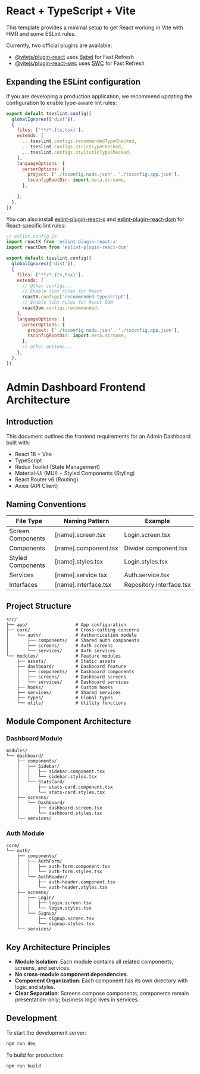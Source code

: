 # React + TypeScript + Vite

This template provides a minimal setup to get React working in Vite with HMR and some ESLint rules.

Currently, two official plugins are available:

- [@vitejs/plugin-react](https://github.com/vitejs/vite-plugin-react/blob/main/packages/plugin-react) uses [Babel](https://babeljs.io/) for Fast Refresh
- [@vitejs/plugin-react-swc](https://github.com/vitejs/vite-plugin-react/blob/main/packages/plugin-react-swc) uses [SWC](https://swc.rs/) for Fast Refresh

## Expanding the ESLint configuration

If you are developing a production application, we recommend updating the configuration to enable type-aware lint rules:

```js
export default tseslint.config([
  globalIgnores(['dist']),
  {
    files: ['**/*.{ts,tsx}'],
    extends: [
      ...tseslint.configs.recommendedTypeChecked,
      ...tseslint.configs.strictTypeChecked,
      ...tseslint.configs.stylisticTypeChecked,
    ],
    languageOptions: {
      parserOptions: {
        project: ['./tsconfig.node.json', './tsconfig.app.json'],
        tsconfigRootDir: import.meta.dirname,
      },
 
    },
  },
])
```

You can also install [eslint-plugin-react-x](https://github.com/Rel1cx/eslint-react/tree/main/packages/plugins/eslint-plugin-react-x) and [eslint-plugin-react-dom](https://github.com/Rel1cx/eslint-react/tree/main/packages/plugins/eslint-plugin-react-dom) for React-specific lint rules:

```js
// eslint.config.js
import reactX from 'eslint-plugin-react-x'
import reactDom from 'eslint-plugin-react-dom'

export default tseslint.config([
  globalIgnores(['dist']),
  {
    files: ['**/*.{ts,tsx}'],
    extends: [
      // Other configs...
      // Enable lint rules for React
      reactX.configs['recommended-typescript'],
      // Enable lint rules for React DOM
      reactDom.configs.recommended,
    ],
    languageOptions: {
      parserOptions: {
        project: ['./tsconfig.node.json', './tsconfig.app.json'],
        tsconfigRootDir: import.meta.dirname,
      },
      // other options...
    },
  },
])
```

# Admin Dashboard Frontend Architecture

## Introduction
This document outlines the frontend requirements for an Admin Dashboard built with:

- React 18 + Vite
- TypeScript
- Redux Toolkit (State Management)
- Material-UI (MUI) + Styled Components (Styling)
- React Router v6 (Routing)
- Axios (API Client)

## Naming Conventions

| File Type | Naming Pattern | Example |
|-----------|---------------|---------|
| Screen Components | [name].screen.tsx | Login.screen.tsx |
| Components | [name].component.tsx | Divider.component.tsx |
| Styled Components | [name].styles.tsx | Login.styles.tsx |
| Services | [name].service.tsx | Auth.service.tsx |
| Interfaces | [name].interface.tsx | Repository.interface.tsx |

## Project Structure

```
src/
├── app/                  # App configuration
├── core/                 # Cross-cutting concerns
│   └── auth/             # Authentication module
│       ├── components/   # Shared auth components
│       ├── screens/      # Auth screens
│       └── services/     # Auth services
└── modules/              # Feature modules
    ├── assets/           # Static assets
    ├── dashboard/        # Dashboard feature
    │   ├── components/   # Dashboard components
    │   ├── screens/      # Dashboard screens
    │   └── services/     # Dashboard services
    ├── hooks/            # Custom hooks
    ├── services/         # Shared services
    ├── types/            # Global types
    └── utils/            # Utility functions
```

## Module Component Architecture

### Dashboard Module

```
modules/
└── dashboard/
    ├── components/
    │   ├── Sidebar/
    │   │   ├── sidebar.component.tsx
    │   │   └── sidebar.styles.tsx
    │   └── StatsCard/
    │       ├── stats-card.component.tsx
    │       └── stats-card.styles.tsx
    ├── screens/
    │   └── Dashboard/
    │       ├── dashboard.screen.tsx
    │       └── dashboard.styles.tsx
    └── services/
```

### Auth Module

```
core/
└── auth/
    ├── components/
    │   ├── AuthForm/
    │   │   ├── auth-form.component.tsx
    │   │   └── auth-form.styles.tsx
    │   └── AuthHeader/
    │       ├── auth-header.component.tsx
    │       └── auth-header.styles.tsx
    ├── screens/
    │   ├── Login/
    │   │   ├── login.screen.tsx
    │   │   └── login.styles.tsx
    │   └── Signup/
    │       ├── signup.screen.tsx
    │       └── signup.styles.tsx
    └── services/
```

## Key Architecture Principles

- **Module Isolation**: Each module contains all related components, screens, and services.
- **No cross-module component dependencies**.
- **Component Organization**: Each component has its own directory with logic and styles.
- **Clear Separation**: Screens compose components; components remain presentation-only; business logic lives in services.

## Development

To start the development server:

```bash
npm run dev
```

To build for production:

```bash
npm run build
```
